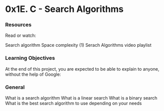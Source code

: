 # 0x1E. C - Search Algorithms

### Resources
Read or watch:

Search algorithm
Space complexity (1)
Serach Algorithms video playlist

### Learning Objectives
At the end of this project, you are expected to be able to explain to anyone, without the help of Google:

### General
What is a search algorithm
What is a linear search
What is a binary search
What is the best search algorithm to use depending on your needs